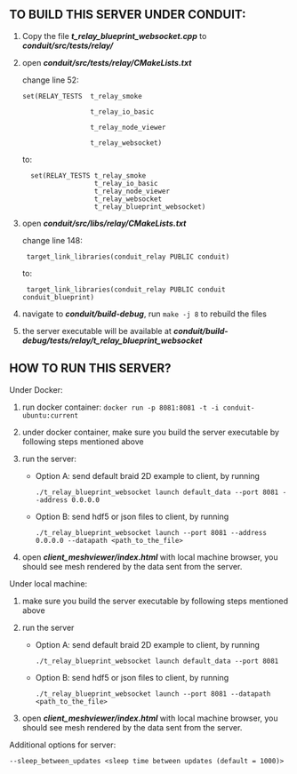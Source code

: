 ## TO BUILD THIS SERVER UNDER CONDUIT:
1. Copy the file __*t_relay_blueprint_websocket.cpp*__ to __*conduit/src/tests/relay/*__
2. open __*conduit/src/tests/relay/CMakeLists.txt*__

	change line 52:

	```
	set(RELAY_TESTS  t_relay_smoke
    
    	             t_relay_io_basic
                     
        	         t_relay_node_viewer
                     
            	     t_relay_websocket)
	```
    to:
  	```
      set(RELAY_TESTS t_relay_smoke
                      t_relay_io_basic
                      t_relay_node_viewer
                      t_relay_websocket
                      t_relay_blueprint_websocket)
  	```

3. open __*conduit/src/libs/relay/CMakeLists.txt*__

   change line 148:

   		target_link_libraries(conduit_relay PUBLIC conduit)
   to:
   
   		target_link_libraries(conduit_relay PUBLIC conduit conduit_blueprint)

4. navigate to __*conduit/build-debug*__, run `make -j 8` to rebuild the files
5. the server executable will be available at __*conduit/build-debug/tests/relay/t_relay_blueprint_websocket*__


## HOW TO RUN THIS SERVER?
Under Docker:

1. run docker container: `docker run -p 8081:8081 -t -i conduit-ubuntu:current`


2. under docker container, make sure you build the server executable by following steps mentioned above

3. run the server:

	* Option A: send default braid 2D example to client, by running 
        
        `./t_relay_blueprint_websocket launch default_data --port 8081 --address 0.0.0.0`
        
	* Option B: send hdf5 or json files to client, by running 
    
    	`./t_relay_blueprint_websocket launch --port 8081 --address 0.0.0.0 --datapath <path_to_the_file>`
        
4. open __*client_meshviewer/index.html*__ with local machine browser, you should see mesh rendered by the data sent from the server.

Under local machine:

1. make sure you build the server executable by following steps mentioned above


2. run the server 

	* Option A: send default braid 2D example to client, by running
	
    	`./t_relay_blueprint_websocket launch default_data --port 8081`

	* Option B: send hdf5 or json files to client, by running 

      `./t_relay_blueprint_websocket launch --port 8081 --datapath <path_to_the_file>`
3. open __*client_meshviewer/index.html*__ with local machine browser, you should see mesh rendered by the data sent from the server.


Additional options for server:

	--sleep_between_updates <sleep time between updates (default = 1000)>
